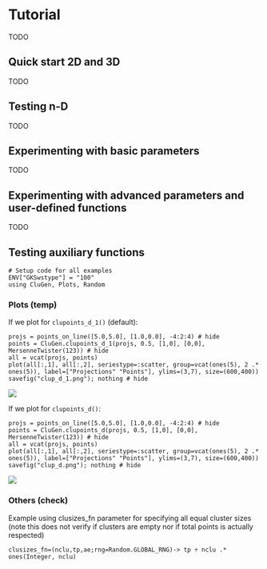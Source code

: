 # Tutorial

TODO

## Quick start 2D and 3D

TODO

## Testing n-D

TODO

## Experimenting with basic parameters

TODO

## Experimenting with advanced parameters and user-defined functions

TODO

## Testing auxiliary functions

```@setup 1
# Setup code for all examples
ENV["GKSwstype"] = "100"
using CluGen, Plots, Random
```
### Plots (temp)

If we plot for `clupoints_d_1()` (default):

```@example 1
projs = points_on_line([5.0,5.0], [1.0,0.0], -4:2:4) # hide
points = CluGen.clupoints_d_1(projs, 0.5, [1,0], [0,0], MersenneTwister(123)) # hide
all = vcat(projs, points)
plot(all[:,1], all[:,2], seriestype=:scatter, group=vcat(ones(5), 2 .* ones(5)), label=["Projections" "Points"], ylims=(3,7), size=(600,400))
savefig("clup_d_1.png"); nothing # hide
```

![](clup_d_1.png)

If we plot for `clupoints_d()`:

```@example 1
projs = points_on_line([5.0,5.0], [1.0,0.0], -4:2:4) # hide
points = CluGen.clupoints_d(projs, 0.5, [1,0], [0,0], MersenneTwister(123)) # hide
all = vcat(projs, points)
plot(all[:,1], all[:,2], seriestype=:scatter, group=vcat(ones(5), 2 .* ones(5)), label=["Projections" "Points"], ylims=(3,7), size=(600,400))
savefig("clup_d.png"); nothing # hide
```

![](clup_d.png)

### Others (check)

Example using clusizes_fn parameter for specifying all equal cluster sizes (note
this does not verify if clusters are empty nor if total points is actually respected)

    clusizes_fn=(nclu,tp,ae;rng=Random.GLOBAL_RNG)-> tp ÷ nclu .* ones(Integer, nclu)